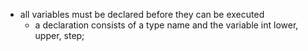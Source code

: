 
- all variables must be declared before they can be executed
    - a declaration consists of a type name and the variable
        int lower, upper, step; 